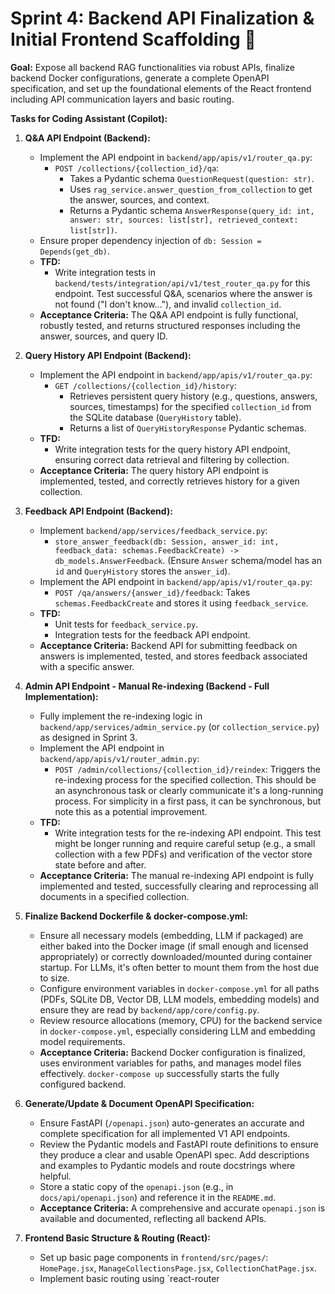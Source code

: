 # Sprint 4: Backend API Finalization & Initial Frontend Scaffolding 🌉

**Goal:** Expose all backend RAG functionalities via robust APIs, finalize backend Docker configurations, generate a complete OpenAPI specification, and set up the foundational elements of the React frontend including API communication layers and basic routing.

**Tasks for Coding Assistant (Copilot):**

1.  **Q&A API Endpoint (Backend):**
    * Implement the API endpoint in `backend/app/apis/v1/router_qa.py`:
        * `POST /collections/{collection_id}/qa`:
            * Takes a Pydantic schema `QuestionRequest(question: str)`.
            * Uses `rag_service.answer_question_from_collection` to get the answer, sources, and context.
            * Returns a Pydantic schema `AnswerResponse(query_id: int, answer: str, sources: list[str], retrieved_context: list[str])`.
    * Ensure proper dependency injection of `db: Session = Depends(get_db)`.
    * **TFD:**
        * Write integration tests in `backend/tests/integration/api/v1/test_router_qa.py` for this endpoint. Test successful Q&A, scenarios where the answer is not found ("I don't know..."), and invalid `collection_id`.
    * **Acceptance Criteria:** The Q&A API endpoint is fully functional, robustly tested, and returns structured responses including the answer, sources, and query ID.

2.  **Query History API Endpoint (Backend):**
    * Implement the API endpoint in `backend/app/apis/v1/router_qa.py`:
        * `GET /collections/{collection_id}/history`:
            * Retrieves persistent query history (e.g., questions, answers, sources, timestamps) for the specified `collection_id` from the SQLite database (`QueryHistory` table).
            * Returns a list of `QueryHistoryResponse` Pydantic schemas.
    * **TFD:**
        * Write integration tests for the query history API endpoint, ensuring correct data retrieval and filtering by collection.
    * **Acceptance Criteria:** The query history API endpoint is implemented, tested, and correctly retrieves history for a given collection.

3.  **Feedback API Endpoint (Backend):**
    * Implement `backend/app/services/feedback_service.py`:
        * `store_answer_feedback(db: Session, answer_id: int, feedback_data: schemas.FeedbackCreate) -> db_models.AnswerFeedback`. (Ensure `Answer` schema/model has an `id` and `QueryHistory` stores the `answer_id`).
    * Implement the API endpoint in `backend/app/apis/v1/router_qa.py`:
        * `POST /qa/answers/{answer_id}/feedback`: Takes `schemas.FeedbackCreate` and stores it using `feedback_service`.
    * **TFD:**
        * Unit tests for `feedback_service.py`.
        * Integration tests for the feedback API endpoint.
    * **Acceptance Criteria:** Backend API for submitting feedback on answers is implemented, tested, and stores feedback associated with a specific answer.

4.  **Admin API Endpoint - Manual Re-indexing (Backend - Full Implementation):**
    * Fully implement the re-indexing logic in `backend/app/services/admin_service.py` (or `collection_service.py`) as designed in Sprint 3.
    * Implement the API endpoint in `backend/app/apis/v1/router_admin.py`:
        * `POST /admin/collections/{collection_id}/reindex`: Triggers the re-indexing process for the specified collection. This should be an asynchronous task or clearly communicate it's a long-running process. For simplicity in a first pass, it can be synchronous, but note this as a potential improvement.
    * **TFD:**
        * Write integration tests for the re-indexing API endpoint. This test might be longer running and require careful setup (e.g., a small collection with a few PDFs) and verification of the vector store state before and after.
    * **Acceptance Criteria:** The manual re-indexing API endpoint is fully implemented and tested, successfully clearing and reprocessing all documents in a specified collection.

5.  **Finalize Backend Dockerfile & docker-compose.yml:**
    * Ensure all necessary models (embedding, LLM if packaged) are either baked into the Docker image (if small enough and licensed appropriately) or correctly downloaded/mounted during container startup. For LLMs, it's often better to mount them from the host due to size.
    * Configure environment variables in `docker-compose.yml` for all paths (PDFs, SQLite DB, Vector DB, LLM models, embedding models) and ensure they are read by `backend/app/core/config.py`.
    * Review resource allocations (memory, CPU) for the backend service in `docker-compose.yml`, especially considering LLM and embedding model requirements.
    * **Acceptance Criteria:** Backend Docker configuration is finalized, uses environment variables for paths, and manages model files effectively. `docker-compose up` successfully starts the fully configured backend.

6.  **Generate/Update & Document OpenAPI Specification:**
    * Ensure FastAPI (`/openapi.json`) auto-generates an accurate and complete specification for all implemented V1 API endpoints.
    * Review the Pydantic models and FastAPI route definitions to ensure they produce a clear and usable OpenAPI spec. Add descriptions and examples to Pydantic models and route docstrings where helpful.
    * Store a static copy of the `openapi.json` (e.g., in `docs/api/openapi.json`) and reference it in the `README.md`.
    * **Acceptance Criteria:** A comprehensive and accurate `openapi.json` is available and documented, reflecting all backend APIs.

7.  **Frontend Basic Structure & Routing (React):**
    * Set up basic page components in `frontend/src/pages/`: `HomePage.jsx`, `ManageCollectionsPage.jsx`, `CollectionChatPage.jsx`.
    * Implement basic routing using `react-router